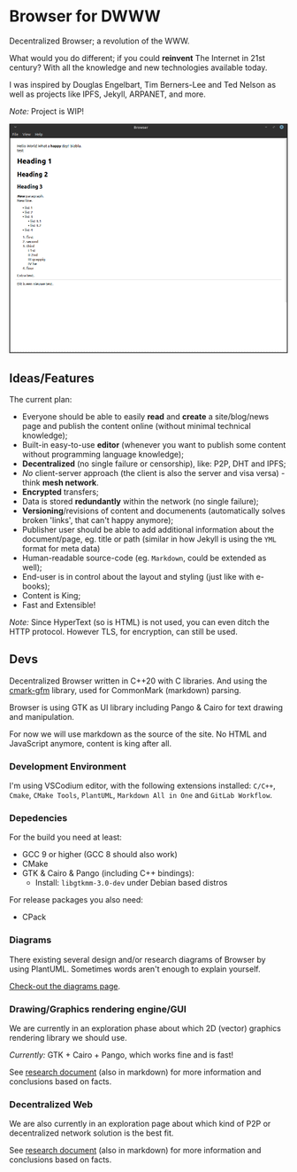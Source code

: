 # Browser for DWWW

Decentralized Browser; a revolution of the WWW.

What would you do different; if you could **reinvent** The Internet in 21st century? With all the knowledge and new technologies available today.

I was inspired by Douglas Engelbart, Tim Berners-Lee and Ted Nelson as well as projects like IPFS, Jekyll, ARPANET, and more.

*Note:* Project is WIP!

![Browser Screenshot](./docs/browser_screenshot.png)

## Ideas/Features

The current plan:

* Everyone should be able to easily **read** and **create** a site/blog/news page and publish the content online (without minimal technical knowledge);
* Built-in easy-to-use **editor** (whenever you want to publish some content without programming language knowledge);
* **Decentralized** (no single failure or censorship), like: P2P, DHT and IPFS;
* *No* client-server approach (the client is also the server and visa versa) - think **mesh network**.
* **Encrypted** transfers;
* Data is stored **redundantly** within the network (no single failure);
* **Versioning**/revisions of content and documenents (automatically solves broken 'links', that can't happy anymore);
* Publisher user should be able to add additional information about the document/page, eg. title or path (similar in how Jekyll is using the `YML` format for meta data)
* Human-readable source-code (eg. `Markdown`, could be extended as well);
* End-user is in control about the layout and styling (just like with e-books);
* Content is King;
* Fast and Extensible!

*Note:* Since HyperText (so is HTML) is not used, you can even ditch the HTTP protocol. However TLS, for encryption, can still be used.

## Devs

Decentralized Browser written in C++20 with C libraries. And using the [cmark-gfm](https://github.com/github/cmark-gfm) library, used for CommonMark (markdown) parsing.

Browser is using GTK as UI library including Pango & Cairo for text drawing and manipulation.

For now we will use markdown as the source of the site. No HTML and JavaScript anymore, content is king after all.

### Development Environment

I'm using VSCodium editor, with the following extensions installed: `C/C++`, `Cmake`, `CMake Tools`, `PlantUML`, `Markdown All in One` and `GitLab Workflow`.

### Depedencies

For the build you need at least:

* GCC 9 or higher (GCC 8 should also work)
* CMake
* GTK & Cairo & Pango (including C++ bindings):
    - Install: `libgtkmm-3.0-dev` under Debian based distros

For release packages you also need:

* CPack

### Diagrams

There existing several design and/or research diagrams of Browser by using PlantUML. Sometimes words aren't enough to explain yourself.

[Check-out the diagrams page](docs/diagrams.md).

### Drawing/Graphics rendering engine/GUI

We are currently in an exploration phase about which 2D (vector) graphics rendering library we should use.

*Currently:* GTK + Cairo + Pango, which works fine and is fast!

See [research document](docs/research.md) (also in markdown) for more information and conclusions based on facts.

### Decentralized Web

We are also currently in an exploration page about which kind of P2P or decentralized network solution is the best fit.

See [research document](docs/research.md) (also in markdown) for more information and conclusions based on facts.